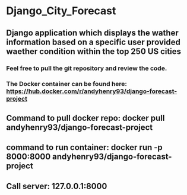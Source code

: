 # Django_City_Forecast 

## Django application which displays the wather information based on a specific user provided waether condition within the top 250 US cities

### Feel free to pull the git repository and review the code.
### The Docker container can be found here: https://hub.docker.com/r/andyhenry93/django-forecast-project
## Command to pull docker repo: docker pull andyhenry93/django-forecast-project  
## command to run container: docker run -p 8000:8000 andyhenry93/django-forecast-project
## Call server: 127.0.0.1:8000
